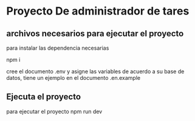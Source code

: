# Proyecto De administrador de tares

## archivos necesarios para ejecutar el proyecto

para instalar las dependencia necesarias

npm i 

cree el documento .env y asigne las variables de acuerdo a su base de datos, tiene un ejemplo en el documento .en.example

## Ejecuta el proyecto

para ejecutar el proyecto 
npm run dev 





